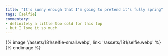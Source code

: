 ```yaml
---
title: "It's sunny enough that I'm going to pretend it's fully spring"
tags: [selfie]
commentary:
- definitely a little too cold for this top
- but I love it so much
---
```


{% image '/assets/181/selfie-small.webp', link: '/assets/181/selfie.webp' %}{% endimage %}
